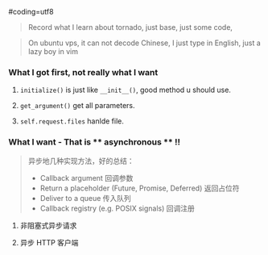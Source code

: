 #coding=utf8

> Record what I learn about tornado, just base, just some code,

> On ubuntu vps, it can not decode Chinese, I just type in English, just a lazy boy in vim

### What I got first, not really what I want
1. `initialize()` is just like `__init__()`, good method u should use.

2.  `get_argument()` get all parameters.

3. `self.request.files` hanlde file.


### What I want - That is ** asynchronous ** !!
> 异步地几种实现方法，好的总结：
> - Callback argument 回调参数
> - Return a placeholder (Future, Promise, Deferred) 返回占位符
> - Deliver to a queue 传入队列
> - Callback registry (e.g. POSIX signals) 回调注册

1. 非阻塞式异步请求

2. 异步 HTTP 客户端

